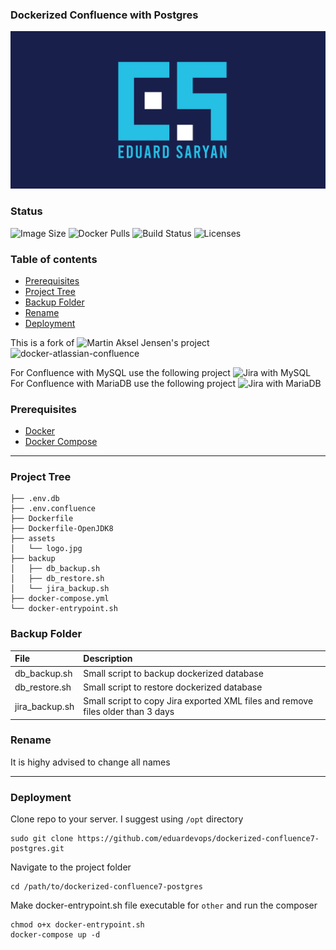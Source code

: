 ### Dockerized Confluence with Postgres

![Logo](./assets/git3.png)

### Status
<img alt="Image Size" src="https://img.shields.io/docker/image-size/eduardevops/confluence7-postgres" style="max-width:100%;"> <img alt="Docker Pulls" src="https://img.shields.io/docker/pulls/eduardevops/confluence7-postgres" style="max-width:100%;"> <img alt="Build Status" src="https://img.shields.io/docker/cloud/build/eduardevops/confluence7-postgres" style="max-width:100%;"> <img alt="Licenses" src="https://img.shields.io/badge/License-GPLv3-blue.svg" style="max-width:100%;">

### Table of contents
* [Prerequisites](#Prerequisites)
* [Project Tree](#Project-Tree)
* [Backup Folder](#Backup-Folder)
* [Rename](#Rename)
* [Deployment](#Deployment)

This is a fork of ![Martin Aksel Jensen's](https://github.com/cptactionhank) project ![docker-atlassian-confluence](https://github.com/cptactionhank/docker-atlassian-confluence)  <br>

For Confluence with MySQL use the following project ![Jira with MySQL](https://github.com/eduardevops/dockerized-confluence7-mysql) <br>
For Confluence with MariaDB use the following project ![Jira with MariaDB](https://github.com/eduardevops/dockerized-confluence7-mariadb)

### Prerequisites
*	[Docker](https://www.docker.com/)
*	[Docker Compose](https://docs.docker.com/compose/install/)
------

### Project Tree
```less
├── .env.db
├── .env.confluence
├── Dockerfile
├── Dockerfile-OpenJDK8
├── assets
│   └── logo.jpg
├── backup
│   ├── db_backup.sh
│   ├── db_restore.sh
│   └── jira_backup.sh
├── docker-compose.yml
└── docker-entrypoint.sh
```

### Backup Folder
| File                        | Description                                                                           |
| :-------------------------- |:------------------------------------------------------------------------------------- |
| db_backup.sh   | Small script to backup dockerized database                                                         |
| db_restore.sh  | Small script to restore dockerized database                                                        |
| jira_backup.sh | Small script to copy Jira exported XML files and remove files older than 3 days                    |

### Rename
It is highy advised to change all names

-----

### Deployment
Clone repo to your server. I suggest using ```/opt``` directory
```less
sudo git clone https://github.com/eduardevops/dockerized-confluence7-postgres.git
```

Navigate to the project folder
```less
cd /path/to/dockerized-confluence7-postgres
```

Make docker-entrypoint.sh file executable for ```other``` and run the composer

```less
chmod o+x docker-entrypoint.sh
docker-compose up -d
```
